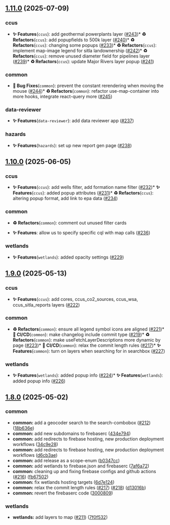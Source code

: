 ## [1.11.0](https://github.com/UGS-GIO/geohaz-v2/compare/v1.10.0...v1.11.0) (2025-07-09)


### ccus

* **✨ Features**(`ccus`): add geothermal powerplants layer ([#243](https://github.com/UGS-GIO/geohaz-v2/issues/243))* **♻️ Refactors**(`ccus`): add popupfields to 500k layer ([#240](https://github.com/UGS-GIO/geohaz-v2/issues/240))* **♻️ Refactors**(`ccus`): changing some popups ([#233](https://github.com/UGS-GIO/geohaz-v2/issues/233))* **♻️ Refactors**(`ccus`): implement map-image legend for sitla landownership ([#242](https://github.com/UGS-GIO/geohaz-v2/issues/242))* **♻️ Refactors**(`ccus`): remove unused diameter field for pipelines layer ([#239](https://github.com/UGS-GIO/geohaz-v2/issues/239))* **♻️ Refactors**(`ccus`): update Major Rivers layer popup ([#241](https://github.com/UGS-GIO/geohaz-v2/issues/241))

### common

* **🐛 Bug Fixes**(`common`): prevent the constant rerendering when moving the mouse ([#244](https://github.com/UGS-GIO/geohaz-v2/issues/244))* **♻️ Refactors**(`common`): refactor use-map-container into more hooks, integrate react-query more ([#245](https://github.com/UGS-GIO/geohaz-v2/issues/245))

### data-reviewer

* **✨ Features**(`data-reviewer`): add data reviewer app ([#237](https://github.com/UGS-GIO/geohaz-v2/issues/237))

### hazards

* **✨ Features**(`hazards`): set up new report gen page ([#238](https://github.com/UGS-GIO/geohaz-v2/issues/238))

## [1.10.0](https://github.com/UGS-GIO/geohaz-v2/compare/v1.9.0...v1.10.0) (2025-06-05)


### ccus

* **✨ Features**(`ccus`): add wells filter, add formation name filter ([#232](https://github.com/UGS-GIO/geohaz-v2/issues/232))* **✨ Features**(`ccus`): added popup attributes ([#231](https://github.com/UGS-GIO/geohaz-v2/issues/231))* **♻️ Refactors**(`ccus`): altering popup format, add link to epa data ([#234](https://github.com/UGS-GIO/geohaz-v2/issues/234))

### common

* **♻️ Refactors**(`common`): comment out unused filter cards

* **✨ Features**: allow us to specify specific cql with map calls ([#236](https://github.com/UGS-GIO/geohaz-v2/issues/236))

### wetlands

* **✨ Features**(`wetlands`): added opacity settings ([#229](https://github.com/UGS-GIO/geohaz-v2/issues/229))

## [1.9.0](https://github.com/UGS-GIO/geohaz-v2/compare/v1.8.0...v1.9.0) (2025-05-13)


### ccus

* **✨ Features**(`ccus`): add cores, ccus_co2_sources, ccus_wsa, ccus_sitla_reports layers ([#222](https://github.com/UGS-GIO/geohaz-v2/issues/222))

### common

* **♻️ Refactors**(`common`): ensure all legend symbol icons are aligned ([#221](https://github.com/UGS-GIO/geohaz-v2/issues/221))* **👷 CI/CD**(`common`): make changelog include commit type ([#219](https://github.com/UGS-GIO/geohaz-v2/issues/219))* **♻️ Refactors**(`common`): make useFetchLayerDescriptions more dynamic by page ([#223](https://github.com/UGS-GIO/geohaz-v2/issues/223))* **👷 CI/CD**(`common`): relax the commit length rules ([#217](https://github.com/UGS-GIO/geohaz-v2/issues/217))* **✨ Features**(`common`): turn on layers when searching for in searchbox ([#227](https://github.com/UGS-GIO/geohaz-v2/issues/227))

### wetlands

* **✨ Features**(`wetlands`): added popup info ([#224](https://github.com/UGS-GIO/geohaz-v2/issues/224))* **✨ Features**(`wetlands`): added popup info ([#226](https://github.com/UGS-GIO/geohaz-v2/issues/226))

## [1.8.0](https://github.com/UGS-GIO/geohaz-v2/compare/v1.7.0...v1.8.0) (2025-05-02)


### common

* **common:** add a geocoder search to the search-combobox ([#212](https://github.com/UGS-GIO/geohaz-v2/issues/212)) ([18b636e](https://github.com/UGS-GIO/geohaz-v2/commit/18b636eb45e6a9946555059b9481be50a565b4fe))
* **common:** add new subdomains to firebaserc ([434e794](https://github.com/UGS-GIO/geohaz-v2/commit/434e794570a49f6193062ed7e05ccac5b06b471e))
* **common:** add redirects to firebase hosting, new production deployment workflows ([34c9e28](https://github.com/UGS-GIO/geohaz-v2/commit/34c9e28b59687b17eaadae6a42a468f921019faa))
* **common:** add redirects to firebase hosting, new production deployment workflows ([d6cb3ae](https://github.com/UGS-GIO/geohaz-v2/commit/d6cb3aee474bdfe29f5412704659da2edf67d40b))
* **common:** add release as a scope-enum ([b0347cc](https://github.com/UGS-GIO/geohaz-v2/commit/b0347cc887edf25721057f3cd76b176a86f4ff2d))
* **common:** add wetlands to firebase.json and firebaserc ([7af6a72](https://github.com/UGS-GIO/geohaz-v2/commit/7af6a726e2ac8991dd2a5aa5bda97519a0e842af))
* **common:** cleaning up and fixing firebase configs and github actions ([#216](https://github.com/UGS-GIO/geohaz-v2/issues/216)) ([fb67502](https://github.com/UGS-GIO/geohaz-v2/commit/fb6750243845de0f3026b2c00aac2f31a74ae44a))
* **common:** fix wetlands hosting targets ([6d7e124](https://github.com/UGS-GIO/geohaz-v2/commit/6d7e1248b5f57bea74f6afd75b2fd3a48bfd6a69))
* **common:** relax the commit length rules ([#217](https://github.com/UGS-GIO/geohaz-v2/issues/217)) ([#218](https://github.com/UGS-GIO/geohaz-v2/issues/218)) ([d13016b](https://github.com/UGS-GIO/geohaz-v2/commit/d13016be407e26809d30b84072ed1b1c3bc41ea1))
* **common:** revert the firebaserc code ([3000809](https://github.com/UGS-GIO/geohaz-v2/commit/3000809f62b39edef4be514656900bfe2da68c16))


### wetlands

* **wetlands:** add layers to map ([#211](https://github.com/UGS-GIO/geohaz-v2/issues/211)) ([7f0f532](https://github.com/UGS-GIO/geohaz-v2/commit/7f0f5325da2220152509068f218aac1fc5807229))
